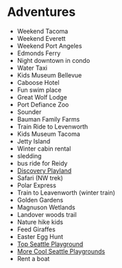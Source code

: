 # Adventures

- Weekend Tacoma
- Weekend Everett
- Weekend Port Angeles
- Edmonds Ferry
- Night downtown in condo
- Water Taxi
- Kids Museum Bellevue
- Caboose Hotel
- Fun swim place
- Great Wolf Lodge
- Port Defiance Zoo
- Sounder
- Bauman Family Farms
- Train Ride to Levenworth
- Kids Museum Tacoma
- Jetty Island
- Winter cabin rental
- sledding
- bus ride for Reidy
- [Discovery Playland](http://www.discoveryplaytown.com/discover)
- Safari (NW trek)
- Polar Express
- Train to Leavenworth (winter train)
- Golden Gardens
- Magnuson Wetlands
- Landover woods trail
- Nature hike kids
- Feed Giraffes
- Easter Egg Hunt
- [Top Seattle Playground](http://redtri.com/seattle/seattles-top-10-playground-kids/)
- [More Cool Seattle Playgrounds](https://www.parentmap.com/article/adventure-playgrounds-thrilling-swings-zip-lines-slides-around-seattle)
- Rent a boat
